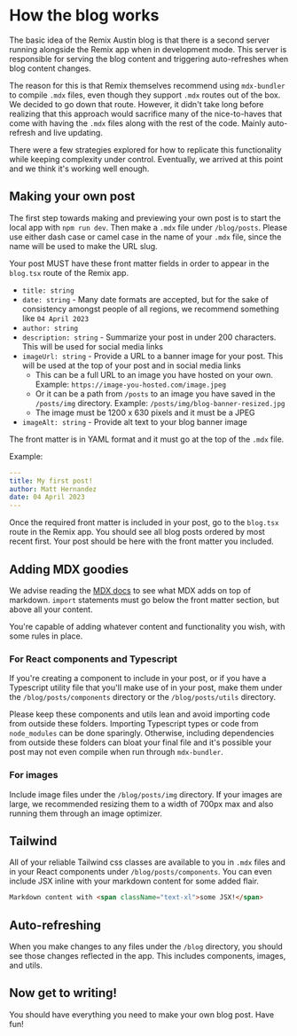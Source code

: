 # How the blog works

The basic idea of the Remix Austin blog is that there is a second server running alongside the
Remix app when in development mode. This server is responsible for serving the blog content and
triggering auto-refreshes when blog content changes.

The reason for this is that Remix themselves recommend using `mdx-bundler` to compile `.mdx`
files, even though they support `.mdx` routes out of the box. We decided to go down that route.
However, it didn't take long before realizing that this approach would sacrifice many of the
nice-to-haves that come with having the `.mdx` files along with the rest of the code. Mainly
auto-refresh and live updating.

There were a few strategies explored for how to replicate this functionality while keeping
complexity under control. Eventually, we arrived at this point and we think it's working well
enough.

## Making your own post

The first step towards making and previewing your own post is to start the local app with
`npm run dev`. Then make a `.mdx` file under `/blog/posts`. Please use either dash case or
camel case in the name of your `.mdx` file, since the name will be used to make the URL slug.

Your post MUST have these front matter fields in order to appear in the `blog.tsx` route
of the Remix app.

- `title: string`
- `date: string` - Many date formats are accepted, but for the sake of consistency amongst people of all regions, we recommend something like `04 April 2023`
- `author: string`
- `description: string` - Summarize your post in under 200 characters. This will be used for
  social media links
- `imageUrl: string` - Provide a URL to a banner image for your post. This will be used at the top of your post and in social media links
  - This can be a full URL to an image you have hosted on your own. Example: `https://image-you-hosted.com/image.jpeg`
  - Or it can be a path from `/posts` to an image you have saved in the `/posts/img` directory. Example: `/posts/img/blog-banner-resized.jpg`
  - The image must be 1200 x 630 pixels and it must be a JPEG
- `imageAlt: string` - Provide alt text to your blog banner image

The front matter is in YAML format and it must go at the top of the `.mdx` file.

Example:

```yaml
---
title: My first post!
author: Matt Hernandez
date: 04 April 2023
---
```

Once the required front matter is included in your post, go to the `blog.tsx` route in the Remix
app. You should see all blog posts ordered by most recent first. Your post should be here
with the front matter you included.

## Adding MDX goodies

We advise reading the [MDX docs](https://mdxjs.com/) to see what MDX adds on top of markdown.
`import` statements must go below the front matter section, but above all your content.

You're capable of adding whatever content and functionality you wish, with some rules in
place.

### For React components and Typescript

If you're creating a component to include in your post, or if you have a Typescript utility
file that you'll make use of in your post, make them under the `/blog/posts/components`
directory or the `/blog/posts/utils` directory.

Please keep these components and utils lean and avoid importing code from outside these folders.
Importing Typescript types or code from `node_modules` can be done sparingly. Otherwise,
including dependencies from outside these folders can bloat your final file and it's
possible your post may not even compile when run through `mdx-bundler`.

### For images

Include image files under the `/blog/posts/img` directory. If your images are large, we
recommended resizing them to a width of 700px max and also running them through
an image optimizer.

## Tailwind

All of your reliable Tailwind css classes are available to you in `.mdx` files and in your
React components under `/blog/posts/components`. You can even include JSX inline with your
markdown content for some added flair.

```markdown
Markdown content with <span className="text-xl">some JSX!</span>
```

## Auto-refreshing

When you make changes to any files under the `/blog` directory, you should see those changes
reflected in the app. This includes components, images, and utils.

## Now get to writing!

You should have everything you need to make your own blog post. Have fun!
